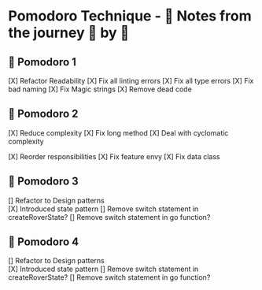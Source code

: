 # Pomodoro Technique - 📝 Notes from the journey 🍅 by 🍅

## 🍅 Pomodoro 1
[X] Refactor Readability
    [X] Fix all linting errors
    [X] Fix all type errors
    [X] Fix bad naming
    [X] Fix Magic strings
    [X] Remove dead code

## 🍅 Pomodoro 2
[X] Reduce complexity
    [X] Fix long method
    [X] Deal with cyclomatic complexity

[X] Reorder responsibilities
    [X] Fix feature envy
    [X] Fix data class

## 🍅 Pomodoro 3
[] Refactor to Design patterns    
    [X] Introduced state pattern
    [] Remove switch statement in createRoverState?
    [] Remove switch statement in go function?

## 🍅 Pomodoro 4
[] Refactor to Design patterns    
    [X] Introduced state pattern
    [] Remove switch statement in createRoverState?
    [] Remove switch statement in go function?